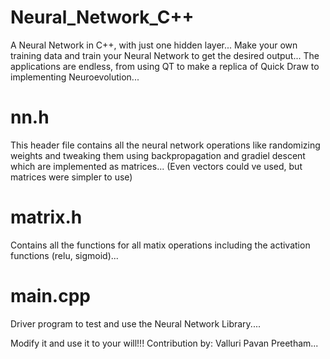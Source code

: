# Neural_Network_C++
A Neural Network in C++, with just one hidden layer... Make your own training data and train your Neural Network to get the desired output... The applications are endless, from using QT to make a replica of Quick Draw to implementing Neuroevolution...

# nn.h
This header file contains all the neural network operations like randomizing weights and tweaking them using backpropagation and gradiel descent which are implemented as matrices... (Even vectors could ve used, but matrices were simpler to use)

# matrix.h
Contains all the functions for all matix operations including the activation functions (relu, sigmoid)...

# main.cpp
Driver program to test and use the Neural Network Library....

Modify it and use it to your will!!! Contribution by: Valluri Pavan Preetham... 

